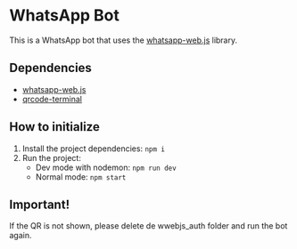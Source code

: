 # WhatsApp Bot

This is a WhatsApp bot that uses the [whatsapp-web.js](https://github.com/pedroslopez/whatsapp-web.js) library.

## Dependencies

- [whatsapp-web.js](https://github.com/pedroslopez/whatsapp-web.js)
- [qrcode-terminal](https://github.com/gtanner/qrcode-terminal)

## How to initialize

1. Install the project dependencies: `npm i`
2. Run the project:
   - Dev mode with nodemon: `npm run dev`
   - Normal mode: `npm start`

## Important!

If the QR is not shown, please delete de wwebjs_auth folder and run the bot again.
